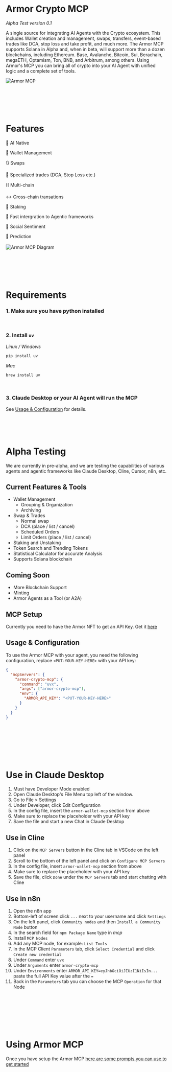 # Armor Crypto MCP
*Alpha Test version 0.1*

A single source for integrating AI Agents with the Crypto ecosystem. This includes Wallet creation and management, swaps, transfers, event-based trades like DCA, stop loss and take profit, and much more. The Armor MCP supports Solana in Alpha and, when in beta, will support more than a dozen blockchains, including Ethereum. Base, Avalanche, Bitcoin, Sui, Berachain, megaETH, Optamism, Ton, BNB, and Arbitrum, among others. Using Armor's MCP you can bring all of crypto into your AI Agent with unified logic and a complete set of tools.
       
![Armor MCP](https://armor-assets-repository.s3.nl-ams.scw.cloud/armor_mcp.png)
<br />
<br />
<br />
<br />
<br />
<br />
# Features

🧠 AI Native

📙 Wallet Management

🔃 Swaps

🌈 Specialized trades (DCA, Stop Loss etc.)

⛓️ Multi-chain

↔️ Cross-chain transations

🥩 Staking

🤖 Fast intergration to Agentic frameworks

👫 Social Sentiment

🔮 Prediction
<br />
<br />
![Armor MCP Diagram](https://armor-assets-repository.s3.nl-ams.scw.cloud/amor_mcp_diagram.png)
<br />
<br />
<br />
<br />
<br />
<br />

# Requirements

### 1. Make sure you have python installed
<br />

### 2. Install `uv`
*Linux / Windows*

```sh
pip install uv
```
*Mac*

```sh
brew install uv
```
<br />

### 3. Claude Desktop or your AI Agent will run the MCP
See [Usage & Configuration](#usage--configuration) for details.
<br />
<br />
<br />
<br />
<br />

# Alpha Testing

We are currently in pre-alpha, and we are testing the capabilities of various agents and agentic frameworks like Claude Desktop, Cline, Cursor, n8n, etc. 

## Current Features & Tools
- Wallet Management
    - Grouping & Organization
    - Archiving
- Swap & Trades
    - Normal swap
    - DCA (place / list / cancel)
    - Scheduled Orders
    - Limit Orders (place / list / cancel)
- Staking and Unstaking
- Token Search and Trending Tokens
- Statistical Calculator for accurate Analysis
- Supports Solana blockchain

## Coming Soon
- More Blockchain Support
- Minting
- Armor Agents as a Tool (or A2A)

## MCP Setup
Currently you need to have the Armor NFT to get an API Key.
Get it [here](https://codex.armorwallet.ai/)

## Usage & Configuration
To use the Armor MCP with your agent, you need the following configuration, replace `<PUT-YOUR-KEY-HERE>` with your API key:
```json
{
  "mcpServers": {
    "armor-crypto-mcp": {
      "command": "uvx",
      "args": ["armor-crypto-mcp"],
      "env": {
        "ARMOR_API_KEY": "<PUT-YOUR-KEY-HERE>"
      }
    }
  }
}
```
<br />
<br />
<br />
<br />
<br />
<br />

# Use in Claude Desktop
1. Must have Developer Mode enabled
2. Open Claude Desktop's File Menu top left of the window.
3. Go to File > Settings
4. Under Developer, click Edit Configuration
5. In the config file, insert the `armor-wallet-mcp` section from above
6. Make sure to replace the placeholder with your API key
7. Save the file and start a new Chat in Claude Desktop

## Use in Cline
1. Click on the `MCP Servers` button in the Cline tab in VSCode on the left panel
2. Scroll to the bottom of the left panel and click on `Configure MCP Servers`
3. In the config file, insert `armor-wallet-mcp` section from above
4. Make sure to replace the placeholder with your API key
5. Save the file, click `Done` under the `MCP Servers` tab and start chatting with Cline

## Use in n8n
1. Open the n8n app
2. Bottom-left of screen click `...` next to your username and click `Settings`
3. On the left panel, click `Community nodes` and then `Install a Community Node` button
4. In the search field for `npm Package Name` type in *mcp*
5. Install `MCP Nodes`
6. Add any MCP node, for example: `List Tools`
7. In the MCP Client `Parameters` tab, click `Select Credential` and click `Create new credential`
8. Under `Command` enter `uvx`
9. Under `Arguments` enter `armor-crypto-mcp`
10. Under `Environments` enter `ARMOR_API_KEY=eyJhbGciOiJIUzI1NiIsIn...` paste the full API Key value after the `=`
11. Back in the `Parameters` tab you can choose the MCP `Operation` for that Node
<br />
<br />
<br />
<br />
<br />
<br />

# Using Armor MCP

Once you have setup the Armor MCP [here are some prompts you can use to get started](https://github.com/armorwallet/armor-crypto-mcp/blob/main/README_prompts.md)
<br />
<br />
<br />
